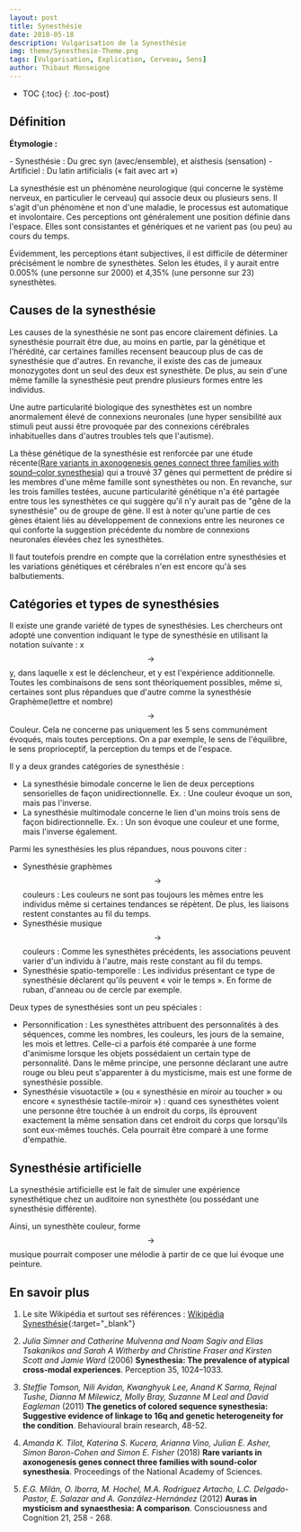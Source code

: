 ```yaml
---
layout: post
title: Synesthésie
date: 2018-05-18
description: Vulgarisation de la Synesthésie
img: theme/Synesthesie-Theme.png
tags: [Vulgarisation, Explication, Cerveau, Sens]
author: Thibaut Monseigne
---
```


* TOC
{:toc}
{: .toc-post}

## Définition

**Étymologie :**

*-* Synesthésie : Du grec syn (avec/ensemble), et aísthesis (sensation)
*-* Artificiel : Du latin artificialis (« fait avec art »)

La synesthésie est un phénomène neurologique (qui concerne le système nerveux, en particulier le cerveau) qui associe deux ou plusieurs sens. Il s'agit d'un phénomène et non d'une maladie, le processus est automatique et involontaire. Ces perceptions ont généralement une position définie dans l'espace. Elles sont consistantes et génériques et ne varient pas (ou peu) au cours du temps.

Évidemment, les perceptions étant subjectives, il est difficile de déterminer précisément le nombre de synesthètes. Selon les études, il y aurait entre 0.005% (une personne sur 2000) et 4,35% (une personne sur 23) synesthètes.

## Causes de la synesthésie

Les causes de la synesthésie ne sont pas encore clairement définies. La synesthésie pourrait être due, au moins en partie, par la génétique et l'hérédité, car certaines familles recensent beaucoup plus de cas de synesthésie que d'autres. En revanche, il existe des cas de jumeaux monozygotes dont un seul des deux est synesthète. De plus, au sein d'une même famille la synesthésie peut prendre plusieurs formes entre les individus.

Une autre particularité biologique des synesthètes est un nombre anormalement élevé de connexions neuronales (une hyper sensibilité aux stimuli peut aussi être provoquée par des connexions cérébrales inhabituelles dans d'autres troubles tels que l'autisme).

La thèse génétique de la synesthésie est renforcée par une étude récente([Rare variants in axonogenesis genes connect three families with sound–color synesthesia](http://www.mpi.nl/people/fisher-simon/publications))  qui a trouvé 37 gènes qui permettent de prédire si les membres d'une même famille sont synesthètes ou non. En revanche, sur les trois familles testées, aucune particularité génétique n'a été partagée entre tous les synesthètes ce qui suggère qu'il n'y aurait pas de "gêne de la synesthésie" ou de groupe de gène. Il est à noter qu'une partie de ces gènes étaient liés au développement de connexions entre les neurones ce qui conforte la suggestion précédente du nombre de connexions neuronales élevées chez les synesthètes.

Il faut toutefois prendre en compte que la corrélation entre synesthésies et les variations génétiques et cérébrales n'en est encore qu'à ses balbutiements.

## Catégories et types de synesthésies

Il existe une grande variété de types de synesthésies. Les chercheurs ont adopté une convention indiquant le type de synesthésie en utilisant la notation suivante : x $$\rightarrow$$ y, dans laquelle x est le déclencheur, et y est l'expérience additionnelle. Toutes les combinaisons de sens sont théoriquement possibles, même si, certaines sont plus répandues que d'autre comme la synesthésie Graphème(lettre et nombre) $$\rightarrow$$ Couleur. Cela ne concerne pas uniquement les 5 sens communément évoqués, mais toutes perceptions. On a par exemple, le sens de l'équilibre, le sens proprioceptif, la perception du temps et de l'espace.

Il y a deux grandes catégories de synesthésie :

* La synesthésie bimodale concerne le lien de deux perceptions sensorielles de façon unidirectionnelle. Ex. : Une couleur évoque un son, mais pas l'inverse.
* La synesthésie multimodale concerne le lien d'un moins trois sens de façon bidirectionnelle. Ex. : Un son évoque une couleur et une forme, mais l'inverse également.

Parmi les synesthésies les plus répandues, nous pouvons citer :

* Synesthésie graphèmes $$\rightarrow$$ couleurs : Les couleurs ne sont pas toujours les mêmes entre les individus même si certaines tendances se répètent. De plus, les liaisons restent constantes au fil du temps.
* Synesthésie musique $$\rightarrow$$ couleurs : Comme les synesthètes précédents, les associations peuvent varier d'un individu à l'autre, mais reste constant au fil du temps.
* Synesthésie spatio-temporelle : Les individus présentant ce type de synesthésie déclarent qu'ils peuvent « voir le temps ». En forme de ruban, d'anneau ou de cercle par exemple.

Deux types de synesthésies sont un peu spéciales :

* Personnification : Les synesthètes attribuent des personnalités à des séquences, comme les nombres, les couleurs, les jours de la semaine, les mois et lettres. Celle-ci a parfois été comparée à une forme d'animisme lorsque les objets possédaient un certain type de personnalité. Dans le même principe, une personne déclarant une autre rouge ou bleu peut s'apparenter à du mysticisme, mais est une forme de synesthésie possible.  
* Synesthésie visuotactile » (ou « synesthésie en miroir au toucher » ou encore « synesthésie tactile-miroir ») : quand ces synesthètes voient une personne être touchée à un endroit du corps, ils éprouvent exactement la même sensation dans cet endroit du corps que lorsqu'ils sont eux-mêmes touchés. Cela pourrait être comparé à une forme d'empathie.

## Synesthésie artificielle

La synesthésie artificielle est le fait de simuler une expérience synesthétique chez un auditoire non synesthète (ou possédant une synesthésie différente).

Ainsi, un synesthète couleur, forme $$\rightarrow$$ musique pourrait composer une mélodie à partir de ce que lui évoque une peinture.

## En savoir plus

1. Le site Wikipédia et surtout ses références : [Wikipédia Synesthésie](https://fr.wikipedia.org/wiki/Synesth%C3%A9sie){:target="_blank"}

2. *Julia Simner and Catherine Mulvenna and Noam Sagiv and Elias Tsakanikos and Sarah A Witherby and Christine Fraser and Kirsten Scott and Jamie Ward* (2006) **Synesthesia: The prevalence of atypical cross-modal experiences**. Perception 35, 1024–1033.

3. *Steffie Tomson, Nili Avidan, Kwanghyuk Lee, Anand K Sarma, Rejnal Tushe, Dianna M Milewicz, Molly Bray, Suzanne M Leal and David Eagleman* (2011) **The genetics of colored sequence synesthesia: Suggestive evidence of linkage to 16q and genetic heterogeneity for the condition**. Behavioural brain research, 48-52.

4. *Amanda K. Tilot, Katerina S. Kucera, Arianna Vino, Julian E. Asher, Simon Baron-Cohen and Simon E. Fisher* (2018) **Rare variants in axonogenesis genes connect three families with sound-color synesthesia**. Proceedings of the National Academy of Sciences.

5. *E.G. Milán, O. Iborra, M. Hochel, M.A. Rodríguez Artacho, L.C. Delgado-Pastor, E. Salazar and A. González-Hernández* (2012) **Auras in mysticism and synaesthesia: A comparison**. Consciousness and Cognition 21, 258 - 268.
